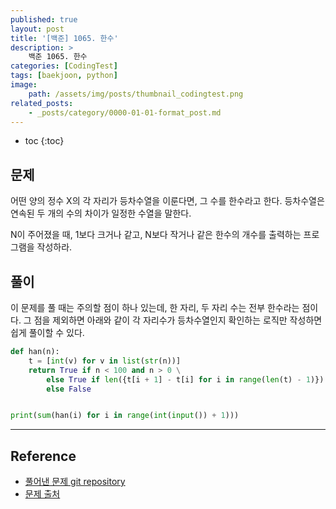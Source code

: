 ```yaml
---
published: true
layout: post
title: '[백준] 1065. 한수'
description: >
    백준 1065. 한수
categories: [CodingTest]
tags: [baekjoon, python]
image:
    path: /assets/img/posts/thumbnail_codingtest.png
related_posts:
    - _posts/category/0000-01-01-format_post.md
---
```

* toc
{:toc}

## 문제

어떤 양의 정수 X의 각 자리가 등차수열을 이룬다면, 그 수를 한수라고 한다. 등차수열은 연속된 두 개의 수의 차이가 일정한 수열을 말한다.  

N이 주어졌을 때, 1보다 크거나 같고, N보다 작거나 같은 한수의 개수를 출력하는 프로그램을 작성하라.  

## 풀이

이 문제를 풀 때는 주의할 점이 하나 있는데, 한 자리, 두 자리 수는 전부 한수라는 점이다. 그 점을 제외하면 아래와 같이 각 자리수가 등차수열인지 확인하는 로직만 작성하면 쉽게 풀이할 수 있다.  

```python
def han(n):
    t = [int(v) for v in list(str(n))]
    return True if n < 100 and n > 0 \
        else True if len({t[i + 1] - t[i] for i in range(len(t) - 1)}) == 1 \
        else False


print(sum(han(i) for i in range(int(input()) + 1)))
```

---
## Reference
- [풀어낸 문제 git repository](https://github.com/djccnt15/coding_test)
- [문제 출처](https://www.acmicpc.net/problem/1065)
